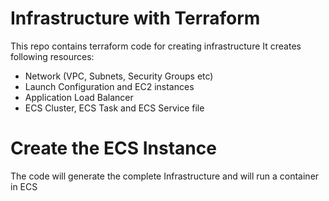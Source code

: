 # Infrastructure with Terraform
This repo contains terraform code for creating infrastructure 
It creates following resources:

- Network (VPC, Subnets, Security Groups etc)
- Launch Configuration and EC2 instances
- Application Load Balancer
- ECS Cluster, ECS Task and ECS Service file


# Create the ECS Instance
The code will generate the complete Infrastructure and will run a container in ECS
